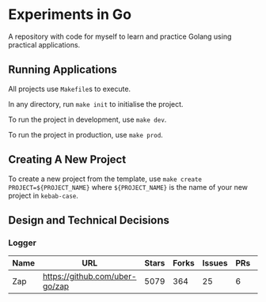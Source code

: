# Experiments in Go
A repository with code for myself to learn and practice Golang using practical applications.

## Running Applications
All projects use `Makefile`s to execute.

In any directory, run `make init` to initialise the project.

To run the project in development, use `make dev`.

To run the project in production, use `make prod`.

## Creating A New Project
To create a new project from the template, use `make create PROJECT=${PROJECT_NAME}` where `${PROJECT_NAME}` is the name of your new project in `kebab-case`.

## Design and Technical Decisions

### Logger

| Name | URL | Stars | Forks | Issues | PRs | Contributors |
| --- | --- | --- | --- | --- | --- | --- |
| Zap | https://github.com/uber-go/zap | 5079 | 364 | 25 | 6 | 48 |
